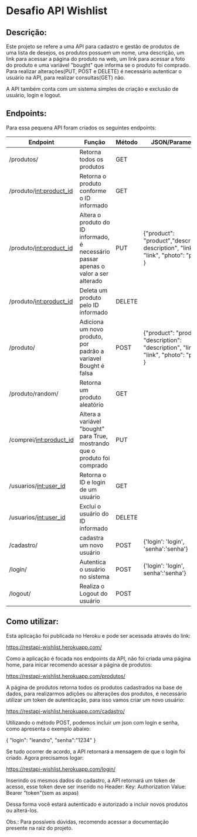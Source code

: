 # Desafio API Wishlist

## Descrição:

Este projeto se refere a uma API para cadastro e gestão de produtos de uma lista de desejos, os produtos possuem um nome, uma descrição, um link para acessar a página do produto na web, um link para acessar a foto do produto e uma variável "bought" que informa se o produto foi comprado. Para realizar alterações(PUT, POST e DELETE) é necessário autenticar o usuário na API, para realizar consultas(GET) não.

A API também conta com um sistema simples de criação e exclusão de usuário, login e logout.

## Endpoints:

Para essa pequena API foram criados os seguintes endpoints:

| Endpoint               | Função                    | Método  | JSON/Parametros                                                               |
|------------------------|---------------------------|---------|--------------------------------------------------------------------|
|/produtos/     | Retorna todos os produtos         | GET    |                |
|/produto/<int:product_id>         | Retorna o produto conforme o ID informado  | GET     |           |
|/produto/<int:product_id>         | Altera o produto do ID informado, é necessário passar apenas o valor a ser alterado  | PUT     |  {"product": "product","description": description", "link": "link", "photo": "photo" }         |
|/produto/<int:product_id>         | Deleta um produto pelo ID informado  | DELETE     |          |
|/produto/    | Adiciona um novo produto, por padrão a variavel Bought é falsa         | POST    |  {"product": "product", "description": "description", "link": "link", "photo": "photo" }     |
|/produto/random/    | Retorna um produto aleatório         | GET    |         |
|/comprei/<int:product_id>     | Altera a variável "bought" para True, mostrando que o produto foi comprado        | PUT|               |
|/usuarios/<int:user_id>     | Retorna o ID e login de um usuário  | GET    |               |
|/usuarios/<int:user_id>     | Exclui o usuário do ID informado  | DELETE    |               |
|/cadastro/     | cadastra um novo usuário        | POST    |  {'login': 'login', 'senha':'senha'}             |
|/login/     | Autentica o usuário no sistema        | POST   | {'login': 'login', senha':'senha'}              |
|/logout/     | Realiza o Logout do usuário         | POST    |               |

## Como utilizar:

Esta aplicação foi publicada no Heroku e pode ser acessada através do link:

https://restapi-wishlist.herokuapp.com/

Como a aplicação é focada nos endpoints da API, não foi criada uma página home, para inicar recomendo acessar a página de produtos:

https://restapi-wishlist.herokuapp.com/produtos/

A página de produtos retorna todos os produtos cadastrados na base de dados, para realizarmos adições ou alterações dos produtos, é necessário utilizar um token de autenticação, para isso vamos criar um novo usuário:

https://restapi-wishlist.herokuapp.com/cadastro/

Utilizando o método POST, podemos incluir um json com login e senha, como apresenta o exemplo abaixo:

{
"login": "leandro",
"senha":"1234"
}

Se tudo ocorrer de acordo, a API retornará a mensagem de que o login foi criado. Agora precisamos logar:

https://restapi-wishlist.herokuapp.com/login/

Inserindo os mesmos dados do cadastro, a API retornará um token de acesso, esse token deve ser inserido no Header: Key: Authorization Value: Bearer "token"(sem as aspas)

Dessa forma você estará autenticado e autorizado a incluir novos produtos ou alterá-los. 

Obs.: Para possíveis dúvidas, recomendo acessar a documentação presente na raiz do projeto.

